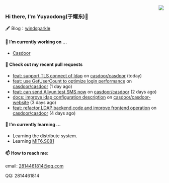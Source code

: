 <img align="right" src="https://github-readme-stats.vercel.app/api?username=leo220yuyaodog&show_icons=true&icon_color=805AD5&text_color=718096&bg_color=ffffff&hide_title=true" />

### Hi there, I'm Yuyaodong(于耀东)👋
🖋 Blog：[windsparkle](https://blog.windsparkle.top)
#### 🔭 I’m currently working on ...
- [Casdoor](https://github.com/casdoor)

#### 🔨 Check out my recent pull requests

- [feat: support TLS connect of ldap](https://github.com/casdoor/casdoor/pull/1655) on [casdoor/casdoor](https://github.com/casdoor/casdoor) (today)
- [feat: use GetUserCount to optimize login performance](https://github.com/casdoor/casdoor/pull/1653) on [casdoor/casdoor](https://github.com/casdoor/casdoor) (1 day ago)
- [feat: can send Aliyun test SMS now](https://github.com/casdoor/casdoor/pull/1651) on [casdoor/casdoor](https://github.com/casdoor/casdoor) (2 days ago)
- [docs: improve idap configuration description](https://github.com/casdoor/casdoor-website/pull/442) on [casdoor/casdoor-website](https://github.com/casdoor/casdoor-website) (3 days ago)
- [feat: refactor LDAP backend code and improve frontend operation](https://github.com/casdoor/casdoor/pull/1640) on [casdoor/casdoor](https://github.com/casdoor/casdoor) (4 days ago)

#### 🌱 I’m currently learning ...
- Learning the distribute system.
- Learning [MIT6.S081](https://pdos.csail.mit.edu/6.828/2021/schedule.html)

#### 📫 How to reach me:
email: 2814461814@qq.com

QQ: 2814461814

